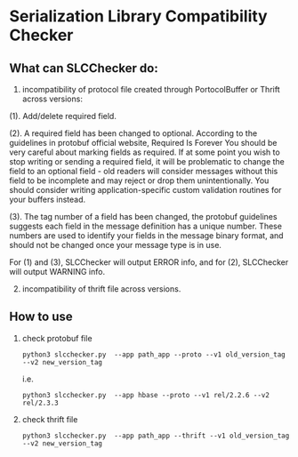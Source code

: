 # Serialization Library Compatibility Checker

## What can SLCChecker do:
1. incompatibility of protocol file created through PortocolBuffer or Thrift across versions:

  (1). Add/delete required field. 

  (2). A  required field has been changed to optional. According to the guidelines in protobuf official website, Required Is Forever You should be very careful about marking fields as required. If at some point you wish to stop writing or sending a required field, it will be problematic to change the field to an optional field - old readers will consider messages without this field to be incomplete and may reject or drop them unintentionally. You should consider writing application-specific custom validation routines for your buffers instead.

  (3). The tag number of a field has been changed, the protobuf guidelines suggests each field in the message definition has a unique number. These numbers are used to identify your fields in the message binary format, and should not be changed once your message type is in use. 

  For (1) and (3), SLCChecker will output ERROR info, and for (2), SLCChecker will output WARNING info. 

2. incompatibility of thrift file across versions.

## How to use

1. check protobuf file

    `python3 slcchecker.py  --app path_app --proto --v1 old_version_tag --v2 new_version_tag`

    i.e.

    `python3 slcchecker.py  --app hbase --proto --v1 rel/2.2.6 --v2 rel/2.3.3`

2. check thrift file

    `python3 slcchecker.py  --app path_app --thrift --v1 old_version_tag --v2 new_version_tag`

